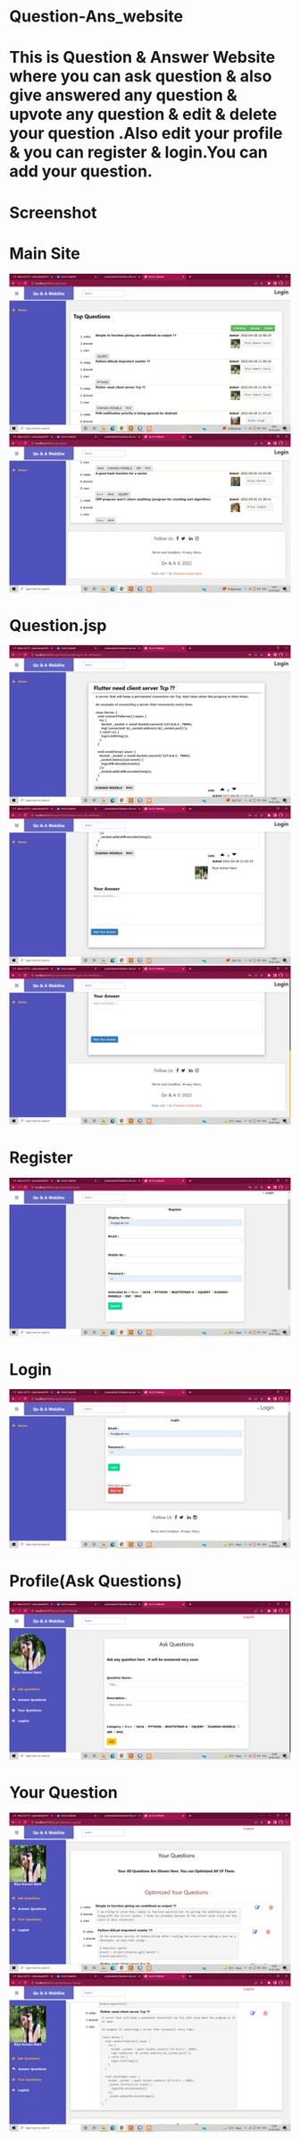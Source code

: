 # Question-Ans_website

# This is Question & Answer Website where you can ask question & also give  answered any question & upvote any question & edit & delete  your question .Also edit your profile & you can register & login.You can add your question. 

# Screenshot

# Main Site

<img src="screenshot/Screenshot (534).png" class="img-fluid"><br>
<img src="screenshot/Screenshot (535).png" class="img-fluid"><br>

# Question.jsp
<img src="screenshot/Screenshot (536).png" class="img-fluid"><br>
<img src="screenshot/Screenshot (537).png" class="img-fluid"><br>
<img src="screenshot/Screenshot (538).png" class="img-fluid"><br>

# Register
<img src="screenshot/Screenshot (540).png" class="img-fluid"><br>

# Login
<img src="screenshot/Screenshot (539).png" class="img-fluid"><br>

# Profile(Ask Questions)
<img src="screenshot/Screenshot (541).png" class="img-fluid"><br>

# Your Question
<img src="screenshot/Screenshot (545).png" class="img-fluid"><br>
<img src="screenshot/Screenshot (546).png" class="img-fluid"><br>
